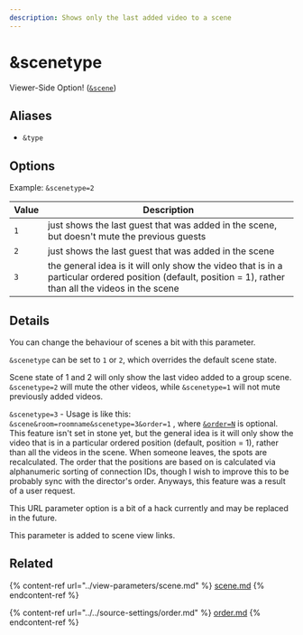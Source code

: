 ```yaml
---
description: Shows only the last added video to a scene
---
```


# \&scenetype

Viewer-Side Option! ([`&scene`](../view-parameters/scene.md))

## Aliases

* `&type`

## Options

Example: `&scenetype=2`

| Value | Description                                                                                                                                               |
| ----- | --------------------------------------------------------------------------------------------------------------------------------------------------------- |
| `1`   | just shows the last guest that was added in the scene, but doesn't mute the previous guests                                                               |
| `2`   | just shows the last guest that was added in the scene                                                                                                     |
| `3`   | the general idea is it will only show the video that is in a particular ordered position (default, position = 1), rather than all the videos in the scene |

## Details

You can change the behaviour of scenes a bit with this parameter.

`&scenetype` can be set to `1` or `2`, which overrides the default scene state.

Scene state of 1 and 2 will only show the last video added to a group scene. `&scenetype=2` will mute the other videos, while `&scenetype=1` will not mute previously added videos.

`&scenetype=3` - Usage is like this: `&scene&room=roomname&scenetype=3&order=1` , where [`&order=N`](../../source-settings/order.md) is optional. This feature isn't set in stone yet, but the general idea is it will only show the video that is in a particular ordered position (default, position = 1), rather than all the videos in the scene. When someone leaves, the spots are recalculated. The order that the positions are based on is calculated via alphanumeric sorting of connection IDs, though I wish to improve this to be probably sync with the director's order. Anyways, this feature was a result of a user request.

This URL parameter option is a bit of a hack currently and may be replaced in the future.

This parameter is added to scene view links.

## Related

{% content-ref url="../view-parameters/scene.md" %}
[scene.md](../view-parameters/scene.md)
{% endcontent-ref %}

{% content-ref url="../../source-settings/order.md" %}
[order.md](../../source-settings/order.md)
{% endcontent-ref %}
